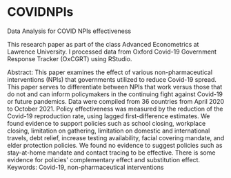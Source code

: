 # COVIDNPIs
Data Analysis for COVID NPIs effectiveness

This research paper as part of the class Advanced Econometrics at Lawrence University. I processed data from Oxford Covid-19 Government Response Tracker (OxCGRT) using RStudio.

Abstract:
This paper examines the effect of various non-pharmaceutical interventions (NPIs) that governments utilized to reduce Covid-19 spread. This paper serves to differentiate between NPIs that work versus those that do not and can inform policymakers in the continuing fight against Covid-19 or future pandemics. Data were compiled from 36 countries from April 2020 to October 2021. Policy effectiveness was measured by the reduction of the Covid-19 reproduction rate, using lagged first-difference estimates. We found evidence to support policies such as school closing, workplace closing, limitation on gathering, limitation on domestic and international travels, debt relief, increase testing availability, facial covering mandate, and elder protection policies. We found no evidence to suggest policies such as stay-at-home mandate and contact tracing to be effective. There is some evidence for policies' complementary effect and substitution effect.
Keywords:  Covid-19, non-pharmaceutical interventions
